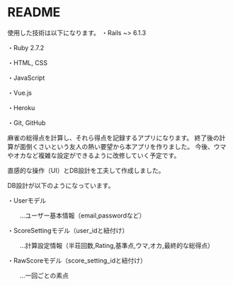 # README

使用した技術は以下になります。
・Rails ~> 6.1.3

・Ruby 2.7.2

・HTML, CSS

・JavaScript

・Vue.js

・Heroku

・Git, GitHub

麻雀の総得点を計算し、それら得点を記録するアプリになります。
終了後の計算が面倒くさいという友人の熱い要望から本アプリを作りました。
今後、ウマやオカなど複雑な設定ができるように改修していく予定です。

直感的な操作（UI）とDB設計を工夫して作成しました。

DB設計が以下のようになっています。

・Userモデル

　　…ユーザー基本情報（email,passwordなど）

・ScoreSettingモデル（user_idと紐付け）

　　…計算設定情報（半荘回数,Rating,基準点,ウマ,オカ,最終的な総得点）

・RawScoreモデル（score_setting_idと紐付け）

　　…一回ごとの素点

